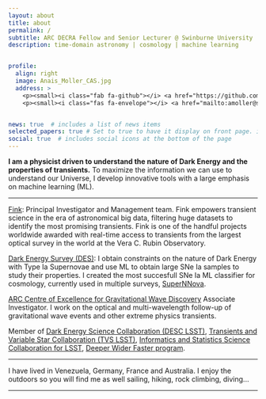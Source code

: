 ```yaml
---
layout: about
title: about
permalink: /
subtitle: ARC DECRA Fellow and Senior Lecturer @ Swinburne University
description: time-domain astronomy | cosmology | machine learning


profile:
  align: right
  image: Anais_Moller_CAS.jpg
  address: >
    <p><small><i class="fab fa-github"></i> <a href="https://github.com/anaismoller"> @anaismoller</a></small></p>
    <p><small><i class="fas fa-envelope"></i> <a href="mailto:amoller@swin.edu.au">amoller@swin.edu.au</a></small></p>


news: true  # includes a list of news items
selected_papers: true # Set to true to have it display on front page. includes a list of papers marked as "selected={true}"
social: true  # includes social icons at the bottom of the page
---
```



**I am a physicist driven to understand the nature of Dark Energy and the properties of transients.** To maximize the information we can use to understand our Universe, I develop innovative tools with a large emphasis on machine learning (ML).

_ _ _ _ _
[Fink](http://fink-broker.org): Principal Investigator and Management team.
Fink empowers transient science in the era of astronomical big data, filtering huge datasets to identify the most promising transients. Fink is one of the handful projects worldwide awarded with real-time access to transients from the largest optical survey in the world at the Vera C. Rubin Observatory.

[Dark Energy Survey (DES)](http://www.darkenergysurvey.org): I obtain constraints on the nature of Dark Energy with Type Ia Supernovae and use ML to obtain large SNe Ia samples to study their properties. I created the most succesfull SNe Ia ML classifier for cosmology, currently used in multiple surveys, [SuperNNova](https://arxiv.org/abs/1901.06384). 

[ARC Centre of Excellence for Gravitational Wave Discovery](https://www.ozgrav.org) Associate Investigator. 
I  work on the optical and multi-wavelength follow-up of gravitational wave events and other extreme physics transients.

Member of [Dark Energy Science Collaboration (DESC LSST)](http://lsst-desc.org), [Transients and Variable Star Collaboration (TVS LSST)](https://lsst-tvssc.github.io), [Informatics and Statistics Science Collaboration for LSST](https://issc.science.lsst.org), [Deeper Wider Faster program](https://www.swinburne.edu.au/research/centres-groups-clinics/centre-for-astrophysics-supercomputing/our-research/data-intensive-astronomy-software-instrumentation/deeper-wider-faster-program/).


_ _ _ _ _


<p>I have lived in Venezuela, Germany, France and Australia. I enjoy the outdoors so you will find me as well sailing, hiking, rock climbing, diving... </p>

_ _ _ _ _


